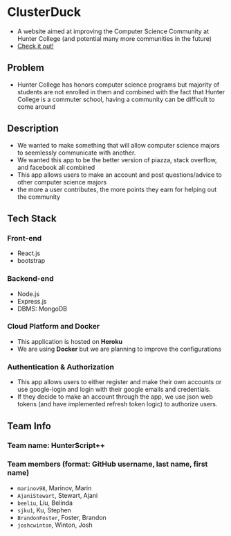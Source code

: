 # ClusterDuck

- A website aimed at improving the Computer Science Community at Hunter College (and potential many more communities in the future)
- [Check it out!](https://cluster-duck.herokuapp.com)

## Problem

- Hunter College has honors computer science programs but majority of students are not enrolled in them and
combined with the fact that Hunter College is a commuter school, having a community can be difficult to come around

## Description

- We wanted to make something that will allow computer science majors to seemlessly communicate with another.
- We wanted this app to be the better version of piazza, stack overflow, and facebook all combined
- This app allows users to make an account and post questions/advice to other computer science majors
- the more a user contributes, the more points they earn for helping out the community

## Tech Stack

### Front-end

- React.js
- bootstrap

### Backend-end

- Node.js
- Express.js
- DBMS: MongoDB

### Cloud Platform and Docker

- This application is hosted on **Heroku**  
- We are using **Docker** but we are planning to improve the configurations

### Authentication & Authorization

- This app allows users to either register and make their own accounts or use google-login and login with their google emails and credentials.
- If they decide to make an account through the app, we use json web tokens (and have implemented refresh token logic) to authorize users.

## Team Info

### Team name: HunterScript++

### Team members (format: GitHub username, last name, first name)

- `marinov98`, Marinov, Marin
- `AjaniStewart`, Stewart, Ajani
- `beeliu`, Liu, Belinda
- `sjku1`, Ku, Stephen
- `BrandonFoster`, Foster, Brandon
- `joshcwinton`, Winton, Josh
